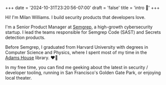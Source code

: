 +++
date = '2024-10-31T23:20:56-07:00'
draft = 'false'
title = 'intro 👋'
+++

Hi! I'm Milan Williams. I build security products that developers love.

I'm a Senior Product Manager at [Semgrep](https://semgrep.dev/), a high-growth cybersecurity startup. I lead the teams responsible for Semgrep Code (SAST) and Secrets detection products.

Before Semgrep, I graduated from Harvard University with degrees in Computer Science and Physics, where I spent most of my time in the [Adams House](https://en.wikipedia.org/wiki/Adams_House_(Harvard_College)) library. ❤️💛

In my free time, you can find me geeking about the latest in security / developer tooling, running in San Francisco's Golden Gate Park, or enjoying local theater.
